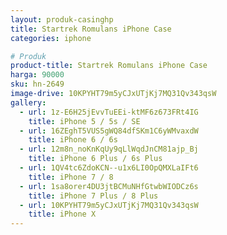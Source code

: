 ```yaml
---
layout: produk-casinghp
title: Startrek Romulans iPhone Case
categories: iphone

# Produk
product-title: Startrek Romulans iPhone Case
harga: 90000
sku: hn-2649
image-drive: 10KPYHT79m5yCJxUTjKj7MQ31Qv343qsW
gallery:
  - url: 1z-E6H25jEvvTuEEi-ktMF6z673FRt4IG
    title: iPhone 5 / 5s / SE
  - url: 16ZEghT5VUS5gWQ84dfSKm1C6yWMvaxdW
    title: iPhone 6 / 6s
  - url: 12m8n_noKnKqUy9qLlWqdJnCM81ajp_Bj
    title: iPhone 6 Plus / 6s Plus
  - url: 1QV4tc6ZdoKCN--u1x6LI0OpQMXLaIFt6
    title: iPhone 7 / 8
  - url: 1sa8orer4DU3jtBCMuNHfGtwbWIODCz6s
    title: iPhone 7 Plus / 8 Plus
  - url: 10KPYHT79m5yCJxUTjKj7MQ31Qv343qsW
    title: iPhone X
---
```

